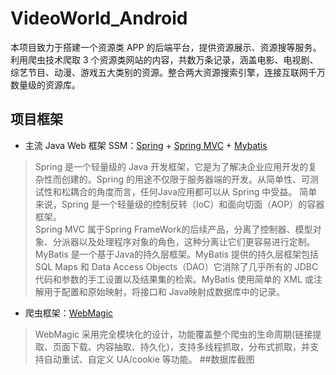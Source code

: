 # VideoWorld_Android

本项目致力于搭建一个资源类 APP 的后端平台，提供资源展示、资源搜等服务。利用爬虫技术爬取 3 个资源类网站的内容，共数万条记录，涵盖电影、电视剧、综艺节目、动漫、游戏五大类别的资源。整合两大资源搜索引擎，连接互联网千万数量级的资源库。

## 项目框架
  - 主流 Java Web 框架 SSM：[Spring][1] + [Spring MVC][2] + [Mybatis][3]
 >Spring 是一个轻量级的 Java 开发框架，它是为了解决企业应用开发的复杂性而创建的。Spring 的用途不仅限于服务器端的开发。从简单性、可测试性和松耦合的角度而言，任何Java应用都可以从 Spring 中受益。 简单来说，Spring 是一个轻量级的控制反转（IoC）和面向切面（AOP）的容器框架。<br/>
>Spring MVC 属于Spring FrameWork的后续产品，分离了控制器、模型对象、分派器以及处理程序对象的角色，这种分离让它们更容易进行定制。  <br/>
>MyBatis 是一个基于Java的持久层框架。MyBatis 提供的持久层框架包括 SQL Maps 和 Data Access Objects（DAO）它消除了几乎所有的 JDBC 代码和参数的手工设置以及结果集的检索。MyBatis 使用简单的 XML 或注解用于配置和原始映射，将接口和 Java映射成数据库中的记录。
 - 爬虫框架：[WebMagic][4]

  >WebMagic 采用完全模块化的设计，功能覆盖整个爬虫的生命周期(链接提取、页面下载、内容抽取、持久化)，支持多线程抓取，分布式抓取，并支持自动重试、自定义 UA/cookie 等功能。
##数据库截图



  [1]: http://baike.baidu.com/item/spring/85061
  [2]: http://baike.baidu.com/item/spring%20MVC
  [3]: http://baike.baidu.com/item/MyBatis
  [4]: http://webmagic.io/

